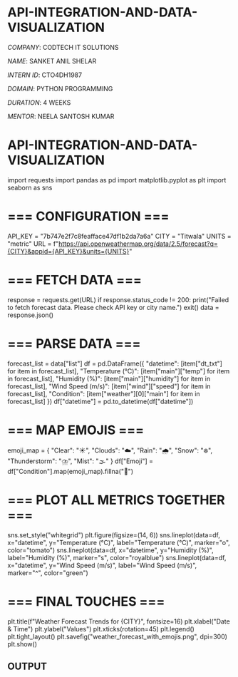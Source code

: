 # API-INTEGRATION-AND-DATA-VISUALIZATION

*COMPANY*: CODTECH IT SOLUTIONS

*NAME*: SANKET ANIL SHELAR

*INTERN ID*: CTO4DH1987

*DOMAIN*: PYTHON PROGRAMMING

*DURATION*: 4 WEEKS

*MENTOR*: NEELA SANTOSH KUMAR


# API-INTEGRATION-AND-DATA-VISUALIZATION

import requests
import pandas as pd
import matplotlib.pyplot as plt
import seaborn as sns

# === CONFIGURATION ===
API_KEY = "7b747e2f7c8feafface47df1b2da7a6a" 
CITY = "Titwala"
UNITS = "metric"
URL = f"https://api.openweathermap.org/data/2.5/forecast?q={CITY}&appid={API_KEY}&units={UNITS}"

# === FETCH DATA ===
response = requests.get(URL)
if response.status_code != 200:
    print("Failed to fetch forecast data. Please check API key or city name.")
    exit()
data = response.json()

# === PARSE DATA ===
forecast_list = data["list"]
df = pd.DataFrame({
    "datetime": [item["dt_txt"] for item in forecast_list],
    "Temperature (°C)": [item["main"]["temp"] for item in forecast_list],
    "Humidity (%)": [item["main"]["humidity"] for item in forecast_list],
    "Wind Speed (m/s)": [item["wind"]["speed"] for item in forecast_list],
    "Condition": [item["weather"][0]["main"] for item in forecast_list]
})
df["datetime"] = pd.to_datetime(df["datetime"])

# === MAP EMOJIS ===
emoji_map = {
    "Clear": "☀️", "Clouds": "☁️", "Rain": "🌧️",
    "Snow": "❄️", "Thunderstorm": "⛈️", "Mist": "🌫️"
}
df["Emoji"] = df["Condition"].map(emoji_map).fillna("🌈")

# === PLOT ALL METRICS TOGETHER ===
sns.set_style("whitegrid")
plt.figure(figsize=(14, 6))
sns.lineplot(data=df, x="datetime", y="Temperature (°C)", label="Temperature (°C)", marker="o", color="tomato")
sns.lineplot(data=df, x="datetime", y="Humidity (%)", label="Humidity (%)", marker="s", color="royalblue")
sns.lineplot(data=df, x="datetime", y="Wind Speed (m/s)", label="Wind Speed (m/s)", marker="^", color="green")

# === FINAL TOUCHES ===
plt.title(f"Weather Forecast Trends for {CITY}", fontsize=16)
plt.xlabel("Date & Time")
plt.ylabel("Values")
plt.xticks(rotation=45)
plt.legend()
plt.tight_layout()
plt.savefig("weather_forecast_with_emojis.png", dpi=300)
plt.show()

## OUTPUT
